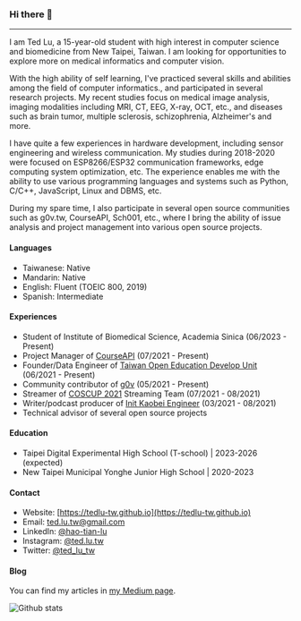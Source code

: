 ### Hi there 👋
---
I am Ted Lu, a 15-year-old student with high interest in computer science and biomedicine from New Taipei, Taiwan. I am looking for opportunities to explore more on medical informatics and computer vision. 

With the high ability of self learning, I've practiced several skills and abilities among the field of computer informatics., and participated in several research projects. My recent studies focus on medical image analysis, imaging modalities including MRI, CT, EEG, X-ray, OCT, etc., and diseases such as brain tumor, multiple sclerosis, schizophrenia, Alzheimer's and more. 

I have quite a few experiences in hardware development, including sensor engineering and wireless communication. My studies during 2018-2020 were focused on ESP8266/ESP32 communication frameworks, edge computing system optimization, etc. The experience enables me with the ability to use various programming languages and systems such as Python, C/C++, JavaScript, Linux and DBMS, etc.

During my spare time, I also participate in several open source communities such as g0v.tw, CourseAPI, Sch001, etc., where I bring the ability of issue analysis and project management into various open source projects. 

#### Languages

- Taiwanese: Native
- Mandarin: Native
- English: Fluent (TOEIC 800, 2019)
- Spanish: Intermediate

#### Experiences

- Student of Institute of Biomedical Science, Academia Sinica (06/2023 - Present)
- Project Manager of [CourseAPI](https://courseapi.org) (07/2021 - Present)
- Founder/Data Engineer of [Taiwan Open Education Develop Unit](https://toedu.g0v.tw) (06/2021 - Present)
- Community contributor of [g0v](https://g0v.tw) (05/2021 - Present)
- Streamer of [COSCUP 2021](https://coscup.org/2021/) Streaming Team (07/2021 - 08/2021)
- Writer/podcast producer of [Init Kaobei Engineer](https://init.engineer/) (03/2021 - 08/2021)
- Technical advisor of several open source projects

#### Education

- Taipei Digital Experimental High School (T-school) | 2023-2026 (expected)
- New Taipei Municipal Yonghe Junior High School | 2020-2023

#### Contact

- Website: [https://tedlu-tw.github.io](https://tedlu-tw.github.io)
- Email: [ted.lu.tw@gmail.com](mailto:ted.lu.tw@gmail.com)
- LinkedIn: [@hao-tian-lu](https://www.linkedin.com/in/hao-tian-lu/)
- Instagram: [@ted.lu.tw](https://instagram.com/ted.lu.tw)
- Twitter: [@ted_lu_tw](https://twitter.com/ted_lu_tw)

#### Blog
You can find my articles in [my Medium page](https://ted-lu.medium.com/). 

![Github stats](https://github-readme-stats.vercel.app/api?username=tedlu-tw&show_icons=true&hide_border=true&theme=dark)

